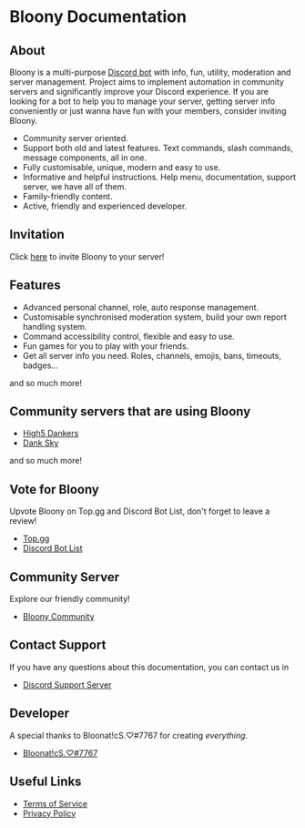 # Bloony Documentation

## About

Bloony is a multi-purpose [Discord bot](https://discord.com/developers/docs/topics/oauth2#bots) with info, fun, utility, moderation and server management. Project aims to implement automation in community servers and significantly improve your Discord experience. If you are looking for a bot to help you to manage your server, getting server info conveniently or just wanna have fun with your members, consider inviting Bloony.

- Community server oriented.
- Support both old and latest features. Text commands, slash commands, message components, all in one.
- Fully customisable, unique, modern and easy to use.
- Informative and helpful instructions. Help menu, documentation, support server, we have all of them.
- Family-friendly content.
- Active, friendly and experienced developer.

## Invitation

Click [here](https://discord.com/api/oauth2/authorize?client_id=826343609824575504&scope=bot+applications.commands&permissions=1644905884927) to invite Bloony to your server!

## Features

- Advanced personal channel, role, auto response management.
- Customisable synchronised moderation system, build your own report handling system.
- Command accessibility control, flexible and easy to use.
- Fun games for you to play with your friends.
- Get all server info you need. Roles, channels, emojis, bans, timeouts, badges...

and so much more!

## Community servers that are using Bloony

- [High5 Dankers](https://discord.gg/high5)
- [Dank Sky](https://discord.gg/danksky)

and so much more!

## Vote for Bloony

Upvote Bloony on Top.gg and Discord Bot List, don't forget to leave a review!

- [Top.gg](https://top.gg/bot/826343609824575504/vote)
- [Discord Bot List](https://discordbotlist.com/bots/bloony/upvote)

## Community Server

Explore our friendly community!

- [Bloony Community](https://discord.gg/EAPFHr2s7M)

## Contact Support

If you have any questions about this documentation, you can contact us in

- [Discord Support Server](https://discord.gg/uudpr3vmw8)

## Developer

A special thanks to Bloonat!cS.♡#7767 for creating *everything*.

- [Bloonat!cS.♡#7767](https://discord.com/users/676103178323886085)

## Useful Links

- [Terms of Service](https://gist.github.com/Bloonatics/c4a4fab9564bf1ce974788288b46a2b1)
- [Privacy Policy](https://gist.github.com/Bloonatics/6e5a24a386287eaa916c9d586365e4a2)
